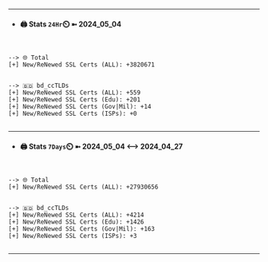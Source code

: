 

---
- #### 🖨️ **Stats** `24Hr`⏲️ ➼ 2024_05_04
```console


--> 🌐 Total
[+] New/ReNewed SSL Certs (ALL): +3820671


--> 🇧🇩 bd_ccTLDs
[+] New/ReNewed SSL Certs (ALL): +559
[+] New/ReNewed SSL Certs (Edu): +201
[+] New/ReNewed SSL Certs (Gov|Mil): +14
[+] New/ReNewed SSL Certs (ISPs): +0


```

---
- #### 🖨️ **Stats** `7Days`⏲️ ➼ 2024_05_04 <--> 2024_04_27
```console


--> 🌐 Total
[+] New/ReNewed SSL Certs (ALL): +27930656


--> 🇧🇩 bd_ccTLDs
[+] New/ReNewed SSL Certs (ALL): +4214
[+] New/ReNewed SSL Certs (Edu): +1426
[+] New/ReNewed SSL Certs (Gov|Mil): +163
[+] New/ReNewed SSL Certs (ISPs): +3


```

---

